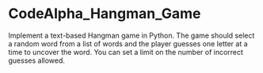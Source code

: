# CodeAlpha_Hangman_Game
Implement a text-based Hangman game in Python. The game should select a random word from a list of words and the player guesses one letter at a time to uncover the word. You can set a limit on the number of incorrect guesses allowed.
